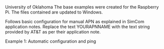 University of Oklahoma
The base examples were created for the Raspberry Pi.
The files contained are updated to Windows.

Follows basic configuration for manual APN as explained in SimCom application notes.
Replace the text YOURAPNNAME with the text string provided by AT&T as per their application note.

Example 1: Automatic configuration and ping

